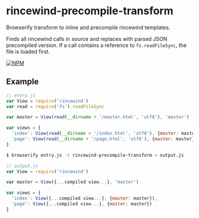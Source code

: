 rincewind-precompile-transform
===

Browserify transform to inline and precompile rincewind templates.

Finds all rincewind calls in source and replaces with parsed JSON precompiled version. If a call contains a reference to `fs.readFileSync`, the file is loaded first.

[![NPM](https://nodei.co/npm/rincewind-precompile-transform.png?compact=true)](https://nodei.co/npm/rincewind-precompile-transform/)

## Example

```js
// entry.js
var View = require('rincewind')
var read = require('fs').readFileSync

var master = View(read(__dirname + '/master.html', 'utf8'), 'master')

var views = {
  'index': View(read(__dirname + '/index.html', 'utf8'), {master: master}),
  'page': View(read(__dirname + '/page.html', 'utf8'), {master: master})
}
```

```bash
$ browserify entry.js -t rincewind-precompile-transform > output.js
```

```js
// output.js
var View = require('rincewind')

var master = View({...compiled view...}, 'master')

var views = {
  'index': View({...compiled view...}, {master: master}),
  'page': View({...compiled view...}, {master: master})
}
```